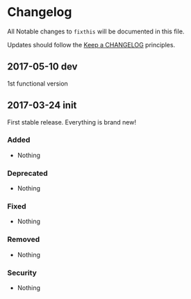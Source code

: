 # Changelog

All Notable changes to `fixthis` will be documented in this file.

Updates should follow the [Keep a CHANGELOG](https://raw.githubusercontent.com/myForksFiles/fixthis/master/CHANGELOG.md) principles.

## 2017-05-10 dev
1st functional version

## 2017-03-24 init
First stable release. Everything is brand new!

### Added
- Nothing

### Deprecated
- Nothing

### Fixed
- Nothing

### Removed
- Nothing

### Security
- Nothing
